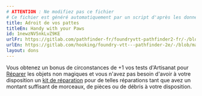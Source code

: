 ```yaml
---
# ATTENTION : Ne modifiez pas ce fichier
# Ce fichier est généré automatiquement par un script d'après les données du module Foundry VTT officiel et de sa traduction
title: Adroit de vos pattes
titleEn: Handy with your Paws
id: 1newzNV5nkLvZ9KE
urlFr: https://gitlab.com/pathfinder-fr/foundryvtt-pathfinder2-fr/-/blob/master/data/feats/1newzNV5nkLvZ9KE.htm
urlEn: https://gitlab.com/hooking/foundry-vtt---pathfinder-2e/-/blob/master/packs/data/feats.db/handy-with-your-paws.json
layout: dons
---
```

Vous obtenez un bonus de circonstances de +1 vos tests d'Artisanat pour [Réparer](../actions/réparer.md) les objets non magiques et vous n'avez pas besoin d'avoir à votre disposition un [kit de réparation](../équipements/kit-de-réparation.md) pour de telles réparations tant que avez un montant suffisant de morceaux, de pièces ou de débris à votre disposition.
